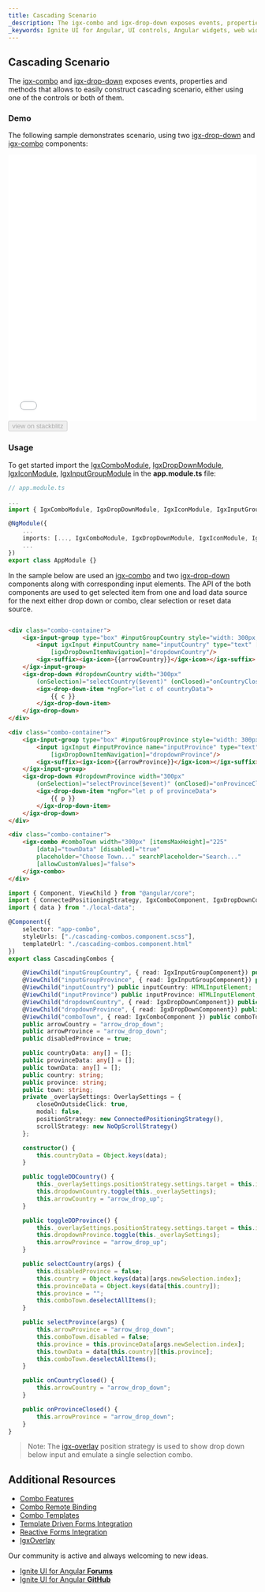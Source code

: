 ```yaml
---
title: Cascading Scenario
_description: The igx-combo and igx-drop-down exposes events, properties and methods that allows to easily construct cascading scenario using one of the controls or both of them.
_keywords: Ignite UI for Angular, UI controls, Angular widgets, web widgets, UI widgets, Angular, Native Angular Components Suite, Native Angular Controls, Native Angular Components Library, Angular Combo components, Angular Combo controls, Angular Cascading Combo, Angular Drop Down, Angular Cascading Scenario
---
```


## Cascading Scenario
<p class="highlight">

The [igx-combo]({environment:angularApiUrl}/classes/igxcombocomponent.html) and [igx-drop-down]({environment:angularApiUrl}/classes/igxdropdowncomponent.html) exposes events, properties and methods that allows to easily construct cascading scenario, either using one of the controls or both of them.
</p>
<div class="divider"></div>

### Demo

The following sample demonstrates scenario, using two [igx-drop-down]({environment:angularApiUrl}/classes/igxdropdowncomponent.html) and [igx-combo]({environment:angularApiUrl}/classes/igxcombocomponent.html) components:

<div class="sample-container loading" style="height: 540px;">
    <iframe id="cascading-combos-sample" frameborder="0" seamless width="100%" height="100%" src="{environment:demosBaseUrl}/lists/cascading-combos" onload="onSampleIframeContentLoaded(this);"></iframe>
</div>
<div>
    <button data-localize="stackblitz" disabled class="stackblitz-btn" data-iframe-id="cascading-combos-sample" data-demos-base-url="{environment:demosBaseUrl}">view on stackblitz</button>
</div>
<div class="divider--half"></div>

### Usage
To get started import the [IgxComboModule]({environment:angularApiUrl}/classes/igxcombomodule.html), [IgxDropDownModule]({environment:angularApiUrl}/classes/igxdropdownmodule.html), [IgxIconModule]({environment:angularApiUrl}/classes/igxiconmodule.html), [IgxInputGroupModule]({environment:angularApiUrl}/classes/igxinputgroupmodule.html) in the **app.module.ts** file:

```typescript
// app.module.ts

...
import { IgxComboModule, IgxDropDownModule, IgxIconModule, IgxInputGroupModule } from 'igniteui-angular';

@NgModule({
    ...
    imports: [..., IgxComboModule, IgxDropDownModule, IgxIconModule, IgxInputGroupModule],
    ...
})
export class AppModule {}
```

In the sample below are used an [igx-combo]({environment:angularApiUrl}/classes/igxcombocomponent.html) and two [igx-drop-down]({environment:angularApiUrl}/classes/igxdropdowncomponent.html) components along with corresponding input elements. The API of the both components are used to get selected item from one and load data source for the next either drop down or combo, clear selection or reset data source.

```html

<div class="combo-container">
    <igx-input-group type="box" #inputGroupCountry style="width: 300px;" (click)="toggleDDCountry()">
        <input igxInput #inputCountry name="inputCountry" type="text" [(ngModel)]="country" readonly placeholder="Choose Country..."
            [igxDropDownItemNavigation]="dropdownCountry"/>
        <igx-suffix><igx-icon>{{arrowCountry}}</igx-icon></igx-suffix>
    </igx-input-group>
    <igx-drop-down #dropdownCountry width="300px"
        (onSelection)="selectCountry($event)" (onClosed)="onCountryClosed()">
        <igx-drop-down-item *ngFor="let c of countryData">
            {{ c }}
        </igx-drop-down-item>
    </igx-drop-down>
</div>

<div class="combo-container">
    <igx-input-group type="box" #inputGroupProvince style="width: 300px;" (click)="toggleDDProvince()" [disabled]="disabledProvince">
        <input igxInput #inputProvince name="inputProvince" type="text" [(ngModel)]="province" readonly placeholder="Choose Province..."
            [igxDropDownItemNavigation]="dropdownProvince"/>
        <igx-suffix><igx-icon>{{arrowProvince}}</igx-icon></igx-suffix>
    </igx-input-group>
    <igx-drop-down #dropdownProvince width="300px"
        (onSelection)="selectProvince($event)" (onClosed)="onProvinceClosed()">
        <igx-drop-down-item *ngFor="let p of provinceData">
            {{ p }}
        </igx-drop-down-item>
    </igx-drop-down>
</div>

<div class="combo-container">
    <igx-combo #comboTown width="300px" [itemsMaxHeight]="225"
        [data]="townData" [disabled]="true"
        placeholder="Choose Town..." searchPlaceholder="Search..."
        [allowCustomValues]="false">
    </igx-combo>
</div>

```

```typescript
import { Component, ViewChild } from "@angular/core";
import { ConnectedPositioningStrategy, IgxComboComponent, IgxDropDownComponent, IgxInputGroupComponent, NoOpScrollStrategy, OverlaySettings } from "igniteui-angular";
import { data } from "./local-data";

@Component({
    selector: "app-combo",
    styleUrls: ["./cascading-combos.component.scss"],
    templateUrl: "./cascading-combos.component.html"
})
export class CascadingCombos {

    @ViewChild("inputGroupCountry", { read: IgxInputGroupComponent}) public inputGroupCountry: IgxInputGroupComponent;
    @ViewChild("inputGroupProvince", { read: IgxInputGroupComponent}) public inputGroupProvince: IgxInputGroupComponent;
    @ViewChild("inputCountry") public inputCountry: HTMLInputElement;
    @ViewChild("inputProvince") public inputProvince: HTMLInputElement;
    @ViewChild("dropdownCountry", { read: IgxDropDownComponent}) public dropdownCountry: IgxDropDownComponent;
    @ViewChild("dropdownProvince", { read: IgxDropDownComponent}) public dropdownProvince: IgxDropDownComponent;
    @ViewChild("comboTown", { read: IgxComboComponent }) public comboTown: IgxComboComponent;
    public arrowCountry = "arrow_drop_down";
    public arrowProvince = "arrow_drop_down";
    public disabledProvince = true;

    public countryData: any[] = [];
    public provinceData: any[] = [];
    public townData: any[] = [];
    public country: string;
    public province: string;
    public town: string;
    private _overlaySettings: OverlaySettings = {
        closeOnOutsideClick: true,
        modal: false,
        positionStrategy: new ConnectedPositioningStrategy(),
        scrollStrategy: new NoOpScrollStrategy()
    };

    constructor() {
        this.countryData = Object.keys(data);
    }

    public toggleDDCountry() {
        this._overlaySettings.positionStrategy.settings.target = this.inputGroupCountry.element.nativeElement;
        this.dropdownCountry.toggle(this._overlaySettings);
        this.arrowCountry = "arrow_drop_up";
    }

    public toggleDDProvince() {
        this._overlaySettings.positionStrategy.settings.target = this.inputGroupProvince.element.nativeElement;
        this.dropdownProvince.toggle(this._overlaySettings);
        this.arrowProvince = "arrow_drop_up";
    }

    public selectCountry(args) {
        this.disabledProvince = false;
        this.country = Object.keys(data)[args.newSelection.index];
        this.provinceData = Object.keys(data[this.country]);
        this.province = "";
        this.comboTown.deselectAllItems();
    }

    public selectProvince(args) {
        this.arrowProvince = "arrow_drop_down";
        this.comboTown.disabled = false;
        this.province = this.provinceData[args.newSelection.index];
        this.townData = data[this.country][this.province];
        this.comboTown.deselectAllItems();
    }

    public onCountryClosed() {
        this.arrowCountry = "arrow_drop_down";
    }

    public onProvinceClosed() {
        this.arrowProvince = "arrow_drop_down";
    }
}
```
> Note: The [igx-overlay]({environment:angularApiUrl}/classes/igxoverlayservice.html) position strategy is used to show drop down below input and emulate a single selection combo.

## Additional Resources
<div class="divider--half"></div>

* [Combo Features](combo_features.md)
* [Combo Remote Binding](combo_remote.md)
* [Combo Templates](combo_templates.md)
* [Template Driven Forms Integration](input_group.md)
* [Reactive Forms Integration](input_group_reactive_forms.md)
* [IgxOverlay]({environment:angularApiUrl}/classes/igxoverlayservice.html)

Our community is active and always welcoming to new ideas.

* [Ignite UI for Angular **Forums**](https://www.infragistics.com/community/forums/f/ignite-ui-for-angular)
* [Ignite UI for Angular **GitHub**](https://github.com/IgniteUI/igniteui-angular)